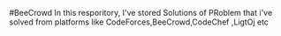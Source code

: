#BeeCrowd
In this resporitory, I've stored Solutions of PRoblem that i've solved from platforms like CodeForces,BeeCrowd,CodeChef ,LigtOj etc
